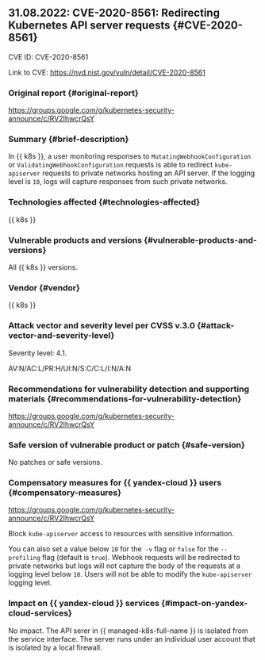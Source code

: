 ## 31.08.2022: CVE-2020-8561: Redirecting Kubernetes API server requests {#CVE-2020-8561}

CVE ID: CVE-2020-8561

Link to CVE: <https://nvd.nist.gov/vuln/detail/CVE-2020-8561>

### Original report {#original-report}

<https://groups.google.com/g/kubernetes-security-announce/c/RV2IhwcrQsY>

### Summary {#brief-description}

In {{ k8s }}, a user monitoring responses to `MutatingWebhookConfiguration` or `ValidatingWebhookConfiguration` requests is able to redirect `kube-apiserver` requests to private networks hosting an API server. If the logging level is `10`, logs will capture responses from such private networks.

### Technologies affected {#technologies-affected}

{{ k8s }}

### Vulnerable products and versions {#vulnerable-products-and-versions}

All {{ k8s }} versions.

### Vendor {#vendor}

{{ k8s }}

### Attack vector and severity level per CVSS v.3.0 {#attack-vector-and-severity-level}

Severity level: 4.1.

AV:N/AC:L/PR:H/UI:N/S:C/C:L/I:N/A:N

### Recommendations for vulnerability detection and supporting materials {#recommendations-for-vulnerability-detection}

<https://groups.google.com/g/kubernetes-security-announce/c/RV2IhwcrQsY>

### Safe version of vulnerable product or patch {#safe-version}

No patches or safe versions.

### Compensatory measures for {{ yandex-cloud }} users {#compensatory-measures}

<https://groups.google.com/g/kubernetes-security-announce/c/RV2IhwcrQsY>

Block `kube-apiserver` access to resources with sensitive information.

You can also set a value below `10` for the` -v` flag or `false` for the `--profiling` flag (default is `true`). Webhook requests will be redirected to private networks but logs will not capture the body of the requests at a logging level below `10`. Users will not be able to modify the `kube-apiserver` logging level.

### Impact on {{ yandex-cloud }} services {#impact-on-yandex-cloud-services}

No impact. The API serer in {{ managed-k8s-full-name }} is isolated from the service interface. The server runs under an individual user account that is isolated by a local firewall.
